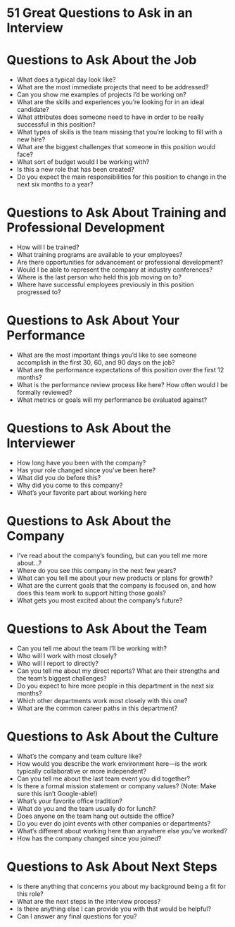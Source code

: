 # 51 Great Questions to Ask in an Interview

# Questions to Ask About the Job
- What does a typical day look like?
- What are the most immediate projects that need to be addressed?
- Can you show me examples of projects I’d be working on?
- What are the skills and experiences you’re looking for in an ideal candidate?
- What attributes does someone need to have in order to be really successful in this position?
- What types of skills is the team missing that you’re looking to fill with a new hire?
- What are the biggest challenges that someone in this position would face?
- What sort of budget would I be working with?
- Is this a new role that has been created?
- Do you expect the main responsibilities for this position to change in the next six months to a year?

# Questions to Ask About Training and Professional Development
- How will I be trained?
- What training programs are available to your employees?
- Are there opportunities for advancement or professional development?
- Would I be able to represent the company at industry conferences?
- Where is the last person who held this job moving on to?
- Where have successful employees previously in this position progressed to?

# Questions to Ask About Your Performance
- What are the most important things you’d like to see someone accomplish in the first 30, 60, and 90 days on the job?
- What are the performance expectations of this position over the first 12 months?
- What is the performance review process like here? How often would I be formally reviewed?
- What metrics or goals will my performance be evaluated against?

# Questions to Ask About the Interviewer
- How long have you been with the company?
- Has your role changed since you’ve been here?
- What did you do before this?
- Why did you come to this company?
- What’s your favorite part about working here

# Questions to Ask About the Company
- I’ve read about the company’s founding, but can you tell me more about...?
- Where do you see this company in the next few years?
- What can you tell me about your new products or plans for growth?
- What are the current goals that the company is focused on, and how does this team work to support hitting those goals?
- What gets you most excited about the company’s future?

# Questions to Ask About the Team
- Can you tell me about the team I’ll be working with?
- Who will I work with most closely?
- Who will I report to directly?
- Can you tell me about my direct reports? What are their strengths and the team’s biggest challenges?
- Do you expect to hire more people in this department in the next six months?
- Which other departments work most closely with this one?
- What are the common career paths in this department?

# Questions to Ask About the Culture
- What’s the company and team culture like?
- How would you describe the work environment here—is the work typically collaborative or more independent?
- Can you tell me about the last team event you did together?
- Is there a formal mission statement or company values? (Note: Make sure this isn’t Google-able!)
- What’s your favorite office tradition?
- What do you and the team usually do for lunch?
- Does anyone on the team hang out outside the office?
- Do you ever do joint events with other companies or departments?
- What’s different about working here than anywhere else you’ve worked?
- How has the company changed since you joined?

# Questions to Ask About Next Steps
- Is there anything that concerns you about my background being a fit for this role?
- What are the next steps in the interview process?
- Is there anything else I can provide you with that would be helpful?
- Can I answer any final questions for you?
